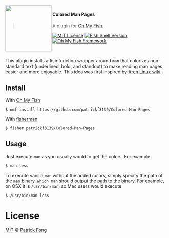 <img src="https://cdn.rawgit.com/oh-my-fish/oh-my-fish/e4f1c2e0219a17e2c748b824004c8d0b38055c16/docs/logo.svg" align="left" width="144px" height="144px"/>

#### Colored Man Pages
> A plugin for [Oh My Fish].

[![MIT License](https://img.shields.io/badge/license-MIT-007EC7.svg?style=flat-square)](/LICENSE)
[![Fish Shell Version](https://img.shields.io/badge/fish-v2.7.1-007EC7.svg?style=flat-square)](https://fishshell.com)
[![Oh My Fish Framework](https://img.shields.io/badge/Oh%20My%20Fish-Framework-007EC7.svg?style=flat-square)](https://www.github.com/oh-my-fish/oh-my-fish)

<br/>

This plugin installs a fish function wrapper around `man` that colorizes non-standard text (underlined, bold, and standout) to make reading man pages easier and more enjoyable. This idea was first inspired by [Arch Linux wiki](https://wiki.archlinux.org/index.php/Color_output_in_console#Using_less). 

## Install

With [Oh My Fish]
```fish
$ omf install https://github.com/patrickf3139/Colored-Man-Pages
```
With [fisherman]
```fish
$ fisher patrickf3139/Colored-Man-Pages
```

## Usage
Just execute `man` as you usually would to get the colors. For example
```fish
$ man less
```
To execute vanilla `man` without the added colors, simply specify the path of the `man` binary. `which man` should output the path to the binary. For example, on OSX it is `/usr/bin/man`, so Mac users would execute
```fish
$ /usr/bin/man less
```

# License

[MIT][mit] © [Patrick Fong](github.com/patrickf139)


[mit]: https://opensource.org/licenses/MIT
[omf-link]: https://www.github.com/oh-my-fish/oh-my-fish
[fisherman]: https://github.com/fisherman/fisherman
[Oh My Fish]: https://github.com/oh-my-fish/oh-my-fish
[license-badge]: https://img.shields.io/badge/license-MIT-007EC7.svg?style=flat-square
